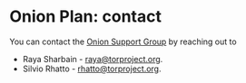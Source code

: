# Onion Plan: contact

You can contact the [Onion Support Group][] by reaching out to

* Raya Sharbain - <raya@torproject.org>.
* Silvio Rhatto - <rhatto@torproject.org>.

[Onion Support Group]: https://gitlab.torproject.org/tpo/onion-services/onion-support/
